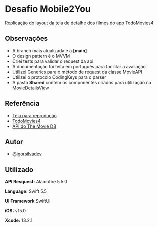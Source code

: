 
# Desafio Mobile2You

Replicação do layout da tela de detalhe dos filmes do app TodoMovies4


## Observações 
- A branch mais atualizada é a **[main]** 
- O design pattern é o MVVM
- Criei tests para validar o request da api 
- A documentação foi feita em português para facilitar a avaliação 
- Utilizei Generics para o método de request da classe MovieAPI
- Utilizei o protocolo CodingKeys para o parser
- A pasta **Shared** contém os componentes criados para utilização na MovieDetailsView




## Referência

 - [Tela para reprodução ](https://is4-ssl.mzstatic.com/image/thumb/Purple114/v4/97/0e/e2/970ee217-13cf-1674-b016-461aca657663/pr_source.png/460x0w.png)
 - [TodoMovies4](https://apps.apple.com/br/app/todomovies-4/id792499896)
 - [API do The Movie DB](https://developers.themoviedb.org/3/getting-started/introduction)


## Autor

- [@igorsilvadev](https://www.linkedin.com/in/igorsilvadev/)


## Utilizado

**API Resquest:** Alamofire 5.5.0

**Language:** Swift 5.5

**UI Framework** SwiftUI

**iOS:** v15.0

**Xcode:** 13.2.1


